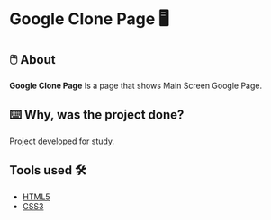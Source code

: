 <h1 aling="center">
  Google Clone Page 🖥️
</h1>

## 🖱️ About

**Google Clone Page** Is a page that shows Main Screen Google Page. 

## ⌨️ Why, was the project done? 

Project developed for study.

## Tools used 🛠️

- [HTML5](https://developer.mozilla.org/pt-BR/docs/Web/HTML/Element)
- [CSS3](https://developer.mozilla.org/pt-BR/docs/Web/CSS)
